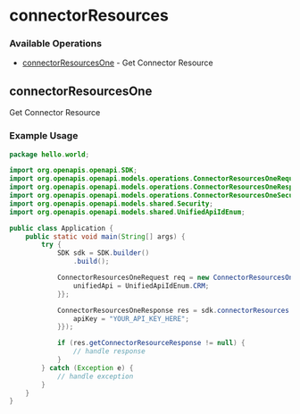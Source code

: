 # connectorResources

### Available Operations

* [connectorResourcesOne](#connectorresourcesone) - Get Connector Resource

## connectorResourcesOne

Get Connector Resource

### Example Usage

```java
package hello.world;

import org.openapis.openapi.SDK;
import org.openapis.openapi.models.operations.ConnectorResourcesOneRequest;
import org.openapis.openapi.models.operations.ConnectorResourcesOneResponse;
import org.openapis.openapi.models.operations.ConnectorResourcesOneSecurity;
import org.openapis.openapi.models.shared.Security;
import org.openapis.openapi.models.shared.UnifiedApiIdEnum;

public class Application {
    public static void main(String[] args) {
        try {
            SDK sdk = SDK.builder()
                .build();

            ConnectorResourcesOneRequest req = new ConnectorResourcesOneRequest("excepturi", "nisi", "recusandae") {{
                unifiedApi = UnifiedApiIdEnum.CRM;
            }};            

            ConnectorResourcesOneResponse res = sdk.connectorResources.connectorResourcesOne(req, new ConnectorResourcesOneSecurity("temporibus") {{
                apiKey = "YOUR_API_KEY_HERE";
            }});

            if (res.getConnectorResourceResponse != null) {
                // handle response
            }
        } catch (Exception e) {
            // handle exception
        }
    }
}
```
